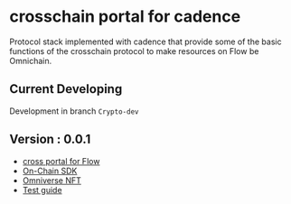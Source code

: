 # crosschain portal for cadence
Protocol stack implemented with cadence that provide some of the basic functions of the crosschain protocol to make resources on Flow be Omnichain.

## Current Developing
Development in branch `Crypto-dev`

## Version : 0.0.1
* [cross portal for Flow](./contracts/)
* [On-Chain SDK](https://github.com/Omniverse-Web3-Labs/flow-sdk)
* [Omniverse NFT](./omniverseNFT/)
* [Test guide](./test/README.md)
